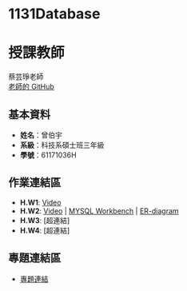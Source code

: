 # 1131Database
# 授課教師
蔡芸琤老師  
[老師的 GitHub](https://github.com/peculab/Database)

## 基本資料
- **姓名**：曾伯宇
- **系級**：科技系碩士班三年級
- **學號**：61171036H

## 作業連結區
- **H.W1**: [Video](超連結)
- **H.W2**: [Video](超連結) | [MYSQL Workbench](超連結) | [ER-diagram](超連結)
- **H.W3**: [超連結]
- **H.W4**: [超連結]

## 專題連結區
- [專題連結](超連結)
